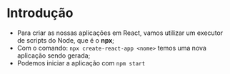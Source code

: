 # Introdução

* Para criar as nossas aplicações em React, vamos utilizar um executor de scripts do Node, que é o **npx**;
* Com o comando: `npx create-react-app <nome>` temos uma nova aplicação sendo gerada;
* Podemos iniciar a aplicação com `npm start`